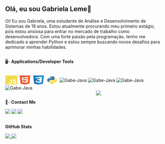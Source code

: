 ## Olá, eu sou Gabriela Leme👋

Oi! Eu sou Gabriela, uma estudante de Análise e Desenvolvimento de Sistemas de 19 anos. Estou atualmente procurando meu primeiro estágio, pois estou ansiosa para entrar no mercado de trabalho como desenvolvedora. Com uma forte paixão pela programação, tenho me dedicado a aprender Python e estou sempre buscando novos desafios para aprimorar minhas habilidades.


##
🖥️- **Applications/Developer Tools**
<div style="display: inline_block"><br>
  <img align="center" alt="Gabe-Js" height="30" width="40" src="https://raw.githubusercontent.com/devicons/devicon/master/icons/javascript/javascript-plain.svg">
  <img align="center" alt="Gabe-HTML" height="30" width="40" src="https://raw.githubusercontent.com/devicons/devicon/master/icons/html5/html5-original.svg">
  <img align="center" alt="Gabe-CSS" height="30" width="40" src="https://raw.githubusercontent.com/devicons/devicon/master/icons/css3/css3-original.svg">
  <img align="center" alt="Gabe-Python" height="30" width="40" src="https://raw.githubusercontent.com/devicons/devicon/master/icons/python/python-original.svg">
  <img align="center" alt="Gabe-Java" height="30" width="40" src="https://cdn.jsdelivr.net/gh/devicons/devicon@latest/icons/java/java-original-wordmark.svg">
  <img align="center" alt="Gabe-Java" height="30" width="40" src="https://cdn.jsdelivr.net/gh/devicons/devicon@latest/icons/mysql/mysql-plain-wordmark.svg">
  <img align="center" alt="Gabe-Java" height="30" width="40" src="https://cdn.jsdelivr.net/gh/devicons/devicon@latest/icons/vscode/vscode-original.svg">
  <img align="center" alt="Gabe-Java" height="30" width="40" src="https://cdn.jsdelivr.net/gh/devicons/devicon@latest/icons/trello/trello-plain-wordmark.svg">
</div>

<img align= "right" width= "210" src= "https://pa1.narvii.com/6580/8098c6e9207376889eeb0532d9f5a0723c4d73f5_hq.gif"/>

##
  
  📱- **Contact Me**
  <div> 
  <a href="https://www.linkedin.com/in/gabriela-oliveira-leme" target="_blank"><img src="https://img.shields.io/badge/-LinkedIn-%230077B5?style=for-the-badge&logo=linkedin&logoColor=white" target="_blank"></a> 
  <a href = "mailto:gabioliveira_leme@outlook.com"><img src="https://img.shields.io/badge/-Gmail-%23333?style=for-the-badge&logo=gmail&logoColor=white" target="_blank"></a>
  <a href="https://www.instagram.com/gabi_oliveiraleme/" target="_blank"><img src="https://img.shields.io/badge/-Instagram-%23E4405F?style=for-the-badge&logo=instagram&logoColor=white" target="_blank"></a>
</div>

##

**GitHub Stats**

<a href="https://github.com/Gabeleme" title="Perfil da Gabe">
  <img height="160em" src="https://github-readme-stats.vercel.app/api?username=Gabeleme&theme=dark&show_icons=true" />
</a>


<a href="https://github.com/Gabeleme" title="Perfil da Gabe">
  <img height="160em" src="https://github-readme-stats.vercel.app/api/top-langs/?username=Gabeleme&layout=compact&langs_count=16&theme=dark"/>
</a>
 

 
